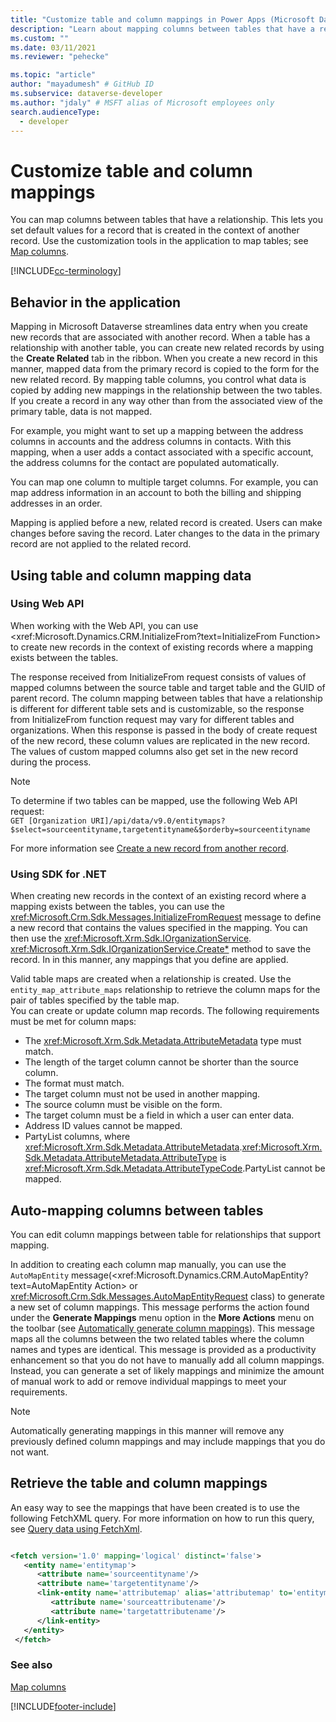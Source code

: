 ```yaml
---
title: "Customize table and column mappings in Power Apps (Microsoft Dataverse) | Microsoft Docs" # Intent and product brand in a unique string of 43-59 chars including spaces
description: "Learn about mapping columns between tables that have a relationship in Power Apps. This lets you set default values for a record that is created in the context of another record." # 115-145 characters including spaces. This abstract displays in the search result.
ms.custom: ""
ms.date: 03/11/2021
ms.reviewer: "pehecke"

ms.topic: "article"
author: "mayadumesh" # GitHub ID
ms.subservice: dataverse-developer
ms.author: "jdaly" # MSFT alias of Microsoft employees only
search.audienceType: 
  - developer
---
```

# Customize table and column mappings

You can map columns between tables that have a relationship. This lets you set default values for a record that is created in the context of another record. Use the customization tools in the application to map tables; see [Map columns](../../maker/data-platform/map-entity-fields.md).

[!INCLUDE[cc-terminology](includes/cc-terminology.md)]

## Behavior in the application

 Mapping in Microsoft Dataverse streamlines data entry when you create new records that are associated with another record. When a table has a relationship with another table, you can create new related records by using the **Create Related** tab in the ribbon. When you create a new record in this manner, mapped data from the primary  record is copied to the form for the new related record. By mapping table columns, you control what data is copied by adding new mappings in the relationship between the two tables. If you create a record in any way other than from the associated view of the primary table, data is not mapped.  

 For example, you might want to set up a mapping between the address columns in accounts and the address columns in contacts. With this mapping, when a user adds a contact associated with a specific account, the address columns for the contact are populated automatically.  

 You can map one column to multiple target columns. For example, you can map address information in an account to both the billing and shipping addresses in an order.  

 Mapping is applied before a new, related record is created. Users can make changes before saving the record. Later changes to the data in the primary record are not applied to the related record.  

## Using table and column mapping data

### Using Web API

When working with the Web API, you can use <xref:Microsoft.Dynamics.CRM.InitializeFrom?text=InitializeFrom Function> to create new records in the context of existing records where a mapping exists between the tables. 

The response received from InitializeFrom request consists of values of mapped columns between the source table and target table and the GUID of parent record. The column mapping between tables that have a relationship is different for different table sets and is customizable, so the response from InitializeFrom function request may vary for different tables and organizations. When this response is passed in the body of create request of the new record, these column values are replicated in the new record. The values of custom mapped columns also get set in the new record during the process.

> [!NOTE] 
> To determine if two tables can be mapped, use the following Web API request:<br/>`GET [Organization URI]/api/data/v9.0/entitymaps?$select=sourceentityname,targetentityname&$orderby=sourceentityname`

For more information see [Create a new record from another record](webapi/create-entity-web-api.md#bkmk_initializefrom).

### Using SDK for .NET

 When creating new records in the context of an existing record where a mapping exists between the tables, you can use the 
 <xref:Microsoft.Crm.Sdk.Messages.InitializeFromRequest> message to define a new record that contains the values specified in the mapping. You can then use the 
<xref:Microsoft.Xrm.Sdk.IOrganizationService>.
 <xref:Microsoft.Xrm.Sdk.IOrganizationService.Create*> method to save the record. In in this manner, any mappings that you define are applied.  

 Valid table maps are created when a relationship is created. Use the `entity_map_attribute_maps` relationship to retrieve the column maps for the pair of tables specified by the table map.  
 You can create or update column map records. The following requirements must be met for column maps:  
- The <xref:Microsoft.Xrm.Sdk.Metadata.AttributeMetadata> type must match.
- The length of the target column cannot be shorter than the source column.
- The format must match.
- The target column must not be used in another mapping.
- The source column must be visible on the form.
- The target column must be a field in which a user can enter data.
- Address ID values cannot be mapped.
- PartyList columns, where <xref:Microsoft.Xrm.Sdk.Metadata.AttributeMetadata>.<xref:Microsoft.Xrm.Sdk.Metadata.AttributeMetadata.AttributeType> is <xref:Microsoft.Xrm.Sdk.Metadata.AttributeTypeCode>.PartyList cannot be mapped.

<a name="bkmk_Automapping"></a>

## Auto-mapping columns between tables

 You can edit column mappings between table for relationships that support mapping. 

 In addition to creating each column map manually, you can use the 
 `AutoMapEntity` message(<xref:Microsoft.Dynamics.CRM.AutoMapEntity?text=AutoMapEntity Action> or <xref:Microsoft.Crm.Sdk.Messages.AutoMapEntityRequest> class) to generate a new set of column mappings. This message performs the action found under the **Generate Mappings** menu option in the **More Actions** menu on the toolbar (see [Automatically generate column mappings](../../maker/data-platform/map-entity-fields.md#automatically-generate-column-mappings)). This message maps all the columns between the two related tables where the column names and types are identical. This message is provided as a productivity enhancement so that you do not have to manually add all column mappings. Instead, you can generate a set of likely mappings and minimize the amount of manual work to add or remove individual mappings to meet your requirements.

> [!NOTE]
> Automatically generating mappings in this manner will remove any previously defined column mappings and may include mappings that you do not want.  

<a name="BKMK_mapping"></a>

## Retrieve the table and column mappings

 An easy way to see the mappings that have been created is to use the following FetchXML query. For more information on how to run this query, see [Query data using FetchXml](fetchxml/overview.md).

```xml

<fetch version='1.0' mapping='logical' distinct='false'>
   <entity name='entitymap'>
      <attribute name='sourceentityname'/>
      <attribute name='targetentityname'/>
      <link-entity name='attributemap' alias='attributemap' to='entitymapid' from='entitymapid' link-type='inner'>
         <attribute name='sourceattributename'/>
         <attribute name='targetattributename'/>
      </link-entity>
   </entity>
 </fetch>
```

### See also

 [Map columns](../../maker/data-platform/map-entity-fields.md)


[!INCLUDE[footer-include](../../includes/footer-banner.md)]
